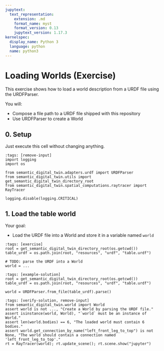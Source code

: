```yaml
---
jupytext:
  text_representation:
    extension: .md
    format_name: myst
    format_version: 0.13
    jupytext_version: 1.17.3
kernelspec:
  display_name: Python 3
  language: python
  name: python3
---
```


# Loading Worlds (Exercise)

This exercise shows how to load a world description from a URDF file using the URDFParser.

You will:
- Compose a file path to a URDF file shipped with this repository
- Use URDFParser to create a World

## 0. Setup
Just execute this cell without changing anything.

```{code-cell} ipython3
:tags: [remove-input]
import logging
import os

from semantic_digital_twin.adapters.urdf import URDFParser
from semantic_digital_twin.utils import get_semantic_digital_twin_directory_root
from semantic_digital_twin.spatial_computations.raytracer import RayTracer

logging.disable(logging.CRITICAL)
```

## 1. Load the table world

Your goal:
- Load the URDF file into a World and store it in a variable named `world`

```{code-cell} ipython3
:tags: [exercise]
root = get_semantic_digital_twin_directory_root(os.getcwd())
table_urdf = os.path.join(root, "resources", "urdf", "table.urdf")

# TODO: parse the URDF into a World
world = ...

```

```{code-cell} ipython3
:tags: [example-solution]
root = get_semantic_digital_twin_directory_root(os.getcwd())
table_urdf = os.path.join(root, "resources", "urdf", "table.urdf")

world = URDFParser.from_file(table_urdf).parse()
```

```{code-cell} ipython3
:tags: [verify-solution, remove-input]
from semantic_digital_twin.world import World
assert world is not ..., "Create a World by parsing the URDF file."
assert isinstance(world, World), "`world` must be an instance of World."
assert len(world.bodies) == 6, "The loaded world must contain 6 bodies."
assert world.get_connection_by_name("left_front_leg_to_top") is not None, "The world should contain a connection named 'left_front_leg_to_top'."
rt = RayTracer(world); rt.update_scene(); rt.scene.show("jupyter")
```
